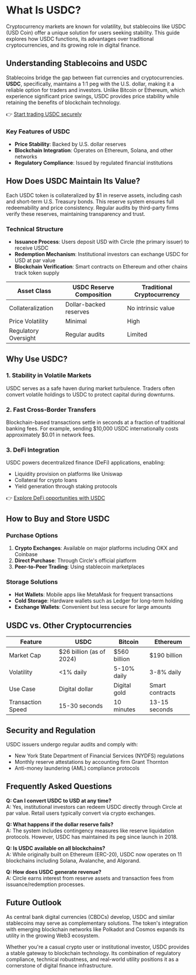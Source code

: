 # What Is USDC?

Cryptocurrency markets are known for volatility, but stablecoins like USDC (USD Coin) offer a unique solution for users seeking stability. This guide explores how USDC functions, its advantages over traditional cryptocurrencies, and its growing role in digital finance.

## Understanding Stablecoins and USDC

Stablecoins bridge the gap between fiat currencies and cryptocurrencies. **USDC**, specifically, maintains a 1:1 peg with the U.S. dollar, making it a reliable option for traders and investors. Unlike Bitcoin or Ethereum, which experience significant price swings, USDC provides price stability while retaining the benefits of blockchain technology.

👉 [Start trading USDC securely](https://bit.ly/okx-bonus)

### Key Features of USDC
- **Price Stability**: Backed by U.S. dollar reserves
- **Blockchain Integration**: Operates on Ethereum, Solana, and other networks
- **Regulatory Compliance**: Issued by regulated financial institutions

## How Does USDC Maintain Its Value?

Each USDC token is collateralized by $1 in reserve assets, including cash and short-term U.S. Treasury bonds. This reserve system ensures full redeemability and price consistency. Regular audits by third-party firms verify these reserves, maintaining transparency and trust.

### Technical Structure
- **Issuance Process**: Users deposit USD with Circle (the primary issuer) to receive USDC
- **Redemption Mechanism**: Institutional investors can exchange USDC for USD at par value
- **Blockchain Verification**: Smart contracts on Ethereum and other chains track token supply

| Asset Class       | USDC Reserve Composition | Traditional Cryptocurrency |
|-------------------|--------------------------|----------------------------|
| Collateralization | Dollar-backed reserves   | No intrinsic value         |
| Price Volatility  | Minimal                  | High                       |
| Regulatory Oversight | Regular audits         | Limited                    |

## Why Use USDC?

### 1. Stability in Volatile Markets
USDC serves as a safe haven during market turbulence. Traders often convert volatile holdings to USDC to protect capital during downturns.

### 2. Fast Cross-Border Transfers
Blockchain-based transactions settle in seconds at a fraction of traditional banking fees. For example, sending $10,000 USDC internationally costs approximately $0.01 in network fees.

### 3. DeFi Integration
USDC powers decentralized finance (DeFi) applications, enabling:
- Liquidity provision on platforms like Uniswap
- Collateral for crypto loans
- Yield generation through staking protocols

👉 [Explore DeFi opportunities with USDC](https://bit.ly/okx-bonus)

## How to Buy and Store USDC

### Purchase Options
1. **Crypto Exchanges**: Available on major platforms including OKX and Coinbase
2. **Direct Purchase**: Through Circle's official platform
3. **Peer-to-Peer Trading**: Using stablecoin marketplaces

### Storage Solutions
- **Hot Wallets**: Mobile apps like MetaMask for frequent transactions
- **Cold Storage**: Hardware wallets such as Ledger for long-term holding
- **Exchange Wallets**: Convenient but less secure for large amounts

## USDC vs. Other Cryptocurrencies

Feature | USDC | Bitcoin | Ethereum
--- | --- | --- | ---
Market Cap | $26 billion (as of 2024) | $560 billion | $190 billion
Volatility | <1% daily | 5-10% daily | 3-8% daily
Use Case | Digital dollar | Digital gold | Smart contracts
Transaction Speed | 15-30 seconds | 10 minutes | 13-15 seconds

## Security and Regulation

USDC issuers undergo regular audits and comply with:
- New York State Department of Financial Services (NYDFS) regulations
- Monthly reserve attestations by accounting firm Grant Thornton
- Anti-money laundering (AML) compliance protocols

## Frequently Asked Questions

**Q: Can I convert USDC to USD at any time?**  
A: Yes, institutional investors can redeem USDC directly through Circle at par value. Retail users typically convert via crypto exchanges.

**Q: What happens if the dollar reserve fails?**  
A: The system includes contingency measures like reserve liquidation protocols. However, USDC has maintained its peg since launch in 2018.

**Q: Is USDC available on all blockchains?**  
A: While originally built on Ethereum (ERC-20), USDC now operates on 11 blockchains including Solana, Avalanche, and Algorand.

**Q: How does USDC generate revenue?**  
A: Circle earns interest from reserve assets and transaction fees from issuance/redemption processes.

## Future Outlook

As central bank digital currencies (CBDCs) develop, USDC and similar stablecoins may serve as complementary solutions. The token's integration with emerging blockchain networks like Polkadot and Cosmos expands its utility in the growing Web3 ecosystem.

Whether you're a casual crypto user or institutional investor, USDC provides a stable gateway to blockchain technology. Its combination of regulatory compliance, technical robustness, and real-world utility positions it as a cornerstone of digital finance infrastructure.